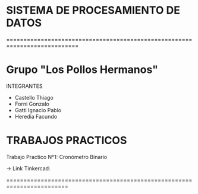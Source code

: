 # SISTEMA DE PROCESAMIENTO DE DATOS
===========================================================================  

Grupo "Los Pollos Hermanos"
=

INTEGRANTES
- Castello Thiago
- Forni Gonzalo
- Gatti Ignacio Pablo
- Heredia Facundo


TRABAJOS PRACTICOS
==================
Trabajo Practico N°1: Cronómetro Binario

-> Link Tinkercad: 

========================================================================
